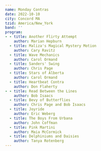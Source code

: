 ```yaml
---
name: Monday Contras
date: 2022-10-10
city: Concord MA
tzid: America/New_York
band: ''
program:
- - title: Another Flirty Attempt
    author: Marian Hepburn
  - title: Maliza's Magical Mystery Motion
    author: Cary Ravitz
  - title: Wave Mechanics
    author: Carol Ormand
  - title: Sanders' Swing
    author: Chris Page
  - title: Stars of Alberta
    author: Carol Ormand
  - title: Heartbeat Contra
    author: Don Flaherty
- - title: Read Between the Lines
    author: Bob Isaacs
  - title: Bevy of Butterflies
    author: Chris Page and Bob Isaacs
  - title: Joyride
    author: Eric Weberg
  - title: The Boys From Urbana
    author: John Coffman
  - title: Pink Martini
    author: Maia McCormick
  - title: Delphiniums and Daisies
    author: Tanya Rotenberg
---
```


